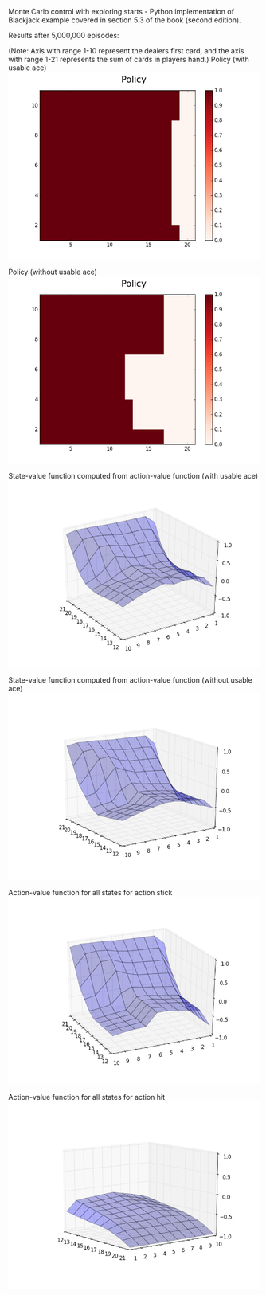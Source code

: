Monte Carlo control with exploring starts - Python implementation of Blackjack example covered in section 5.3 of the book (second edition).


Results after 5,000,000 episodes:

(Note: Axis with range 1-10 represent the dealers first card, and the axis with range 1-21 represents the sum of cards in players hand.)
Policy (with usable ace)
![image](policy_usable_ace.png)

Policy (without usable ace)
![image](policy_no_usable_ace.png)

State-value function computed from action-value function (with usable ace)
![image](state_value_usable_ace.png)

State-value function computed from action-value function (without usable ace)
![image](state_value_no_usable_ace.png)

Action-value function for all states for action stick
![image](action_value_for_action_stick_with_no_usable_ace.png)

Action-value function for all states for action hit
![image](action_value_for_action_hit_with_no_usable_ace.png)
